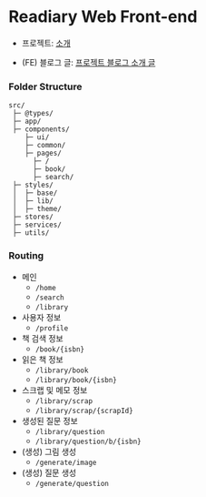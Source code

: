 # Readiary Web Front-end

- 프로젝트: [소개](https://github.com/relaxed-mind/book-diary)

- (FE) 블로그 글: [프로젝트 블로그 소개 글](https://hoqn.dev/works/readiary)

### Folder Structure

```
src/
 ├─ @types/
 ├─ app/
 ├─ components/
    ├─ ui/
    ├─ common/
    ├─ pages/
      ├─ /
      ├─ book/
      ├─ search/
 ├─ styles/
 │  ├─ base/
 │  ├─ lib/
 │  ├─ theme/
 ├─ stores/
 ├─ services/
 ├─ utils/
```

### Routing

- 메인
  - `/home`
  - `/search`
  - `/library`
- 사용자 정보
  - `/profile`
- 책 검색 정보
  - `/book/{isbn}`
- 읽은 책 정보
  - `/library/book`
  - `/library/book/{isbn}`
- 스크랩 및 메모 정보
  - `/library/scrap`
  - `/library/scrap/{scrapId}`
- 생성된 질문 정보
  - `/library/question`
  - `/library/question/b/{isbn}`
- (생성) 그림 생성
  - `/generate/image`
- (생성) 질문 생성
  - `/generate/question`
